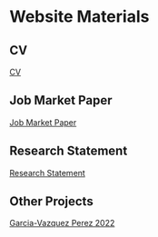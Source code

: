 # Website Materials

## CV
[CV](CV_LuisPerez.pdf)

## Job Market Paper
[Job Market Paper](JMP_LuisPerez.pdf)

## Research Statement
[Research Statement](Research_Statement_LuisPerez.pdf)

## Other Projects
[Garcia-Vazquez Perez 2022](GarciaPerez2022.pdf)

